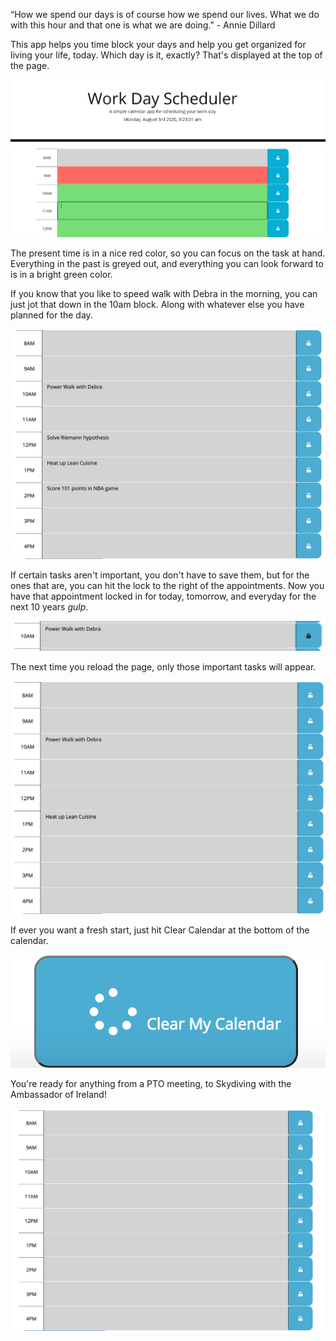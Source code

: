 “How we spend our days is of course how we spend our lives. What we do with this hour and that one is what we are doing.” - Annie Dillard

This app helps you time block your days and help you get organized for living your life, today. Which day is it, exactly? That's displayed at the top of the page. 

<img src="images/overall.PNG">

The present time is in a nice red color, so you can focus on the task at hand. 
Everything in the past is greyed out, and everything you can look forward to is in a bright green color. 

If you know that you like to speed walk with Debra in the morning, you can just jot that down in the 10am block. Along with whatever else you have planned for the day.

<img src="images/enteryourengagements.png">

If certain tasks aren't important, you don't have to save them, but for the ones that are, you can hit the lock to the right of the appointments. Now you have that appointment locked in for today, tomorrow, and everyday for the next 10 years *gulp*.

<img src="images/saveimportant.png">

The next time you reload the page, only those important tasks will appear.

<img src="images/reload.png">

If ever you want a fresh start, just hit Clear Calendar at the bottom of the calendar.

<img src="images/cleareverything.png">

You're ready for anything from a PTO meeting, to Skydiving with the Ambassador of Ireland!

<img src="images/tabularasa.png">

